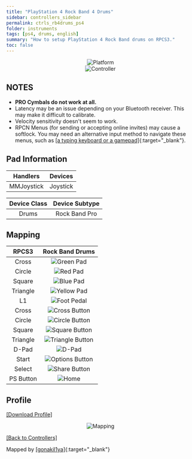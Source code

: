```yaml
---
title: "PlayStation 4 Rock Band 4 Drums"
sidebar: controllers_sidebar
permalink: ctrls_rb4drums_ps4
folder: instruments
tags: [ps4, drums, english]
summary: "How to setup PlayStation 4 Rock Band drums on RPCS3."
toc: false
---
```


<div align="center"> <img src="https://carlmylo.github.io/rb3-pc/images/instruments/plat/ps4.png" alt="Platform" title="Platform"></div>

<div align="center"> <img src="https://carlmylo.github.io/rb3-pc/images/instruments/cont/rbdrmscontroller.png" alt="Controller" title="Controller"></div>

## NOTES

* **PRO Cymbals do not work at all.**
* Latency may be an issue depending on your Bluetooth receiver. This may make it difficult to calibrate.
* Velocity sensitivity doesn't seem to work.
* RPCN Menus (for sending or accepting online invites) may cause a softlock. You may need an alternative input method to navigate these menus, such as [[a typing keyboard or a gamepad]](https://carlmylo.github.io/rb3-pc/ctrls_pads){:target="_blank"}.

## Pad Information

| Handlers | Devices |
|:------------------:|:---------------------:|
| MMJoystick | Joystick |

| Device Class | Device Subtype |
|:------------------:|:---------------------:|
| Drums | Rock Band Pro |

## Mapping

| **RPCS3**    | **Rock Band Drums** |
|:--------:|:-------------------:|
| Cross | ![Green Pad](https://carlmylo.github.io/rb3-pc/images/btns/drms/rb/gp.png "Green Pad") |
| Circle | ![Red Pad](https://carlmylo.github.io/rb3-pc/images/btns/drms/rb/rp.png "Red Pad") |
| Square | ![Blue Pad](https://carlmylo.github.io/rb3-pc/images/btns/drms/rb/bp.png "Blue Pad") |
| Triangle | ![Yellow Pad](https://carlmylo.github.io/rb3-pc/images/btns/drms/rb/yp.png "Yellow Pad") |
| L1 | ![Foot Pedal](https://carlmylo.github.io/rb3-pc/images/btns/drms/rb/kp.png "Foot Pedal") |
| Cross | ![Cross Button](https://carlmylo.github.io/rb3-pc/images/btns/ctrls/ps4/x.png "Cross Button") |
| Circle | ![Circle Button](https://carlmylo.github.io/rb3-pc/images/btns/ctrls/ps4/o.png "Circle Button") |
| Square | ![Square Button](https://carlmylo.github.io/rb3-pc/images/btns/ctrls/ps4/s.png "Square Button") |
| Triangle | ![Triangle Button](https://carlmylo.github.io/rb3-pc/images/btns/ctrls/ps4/t.png "Triangle Button") |
| D-Pad | ![D-Pad](https://carlmylo.github.io/rb3-pc/images/btns/ctrls/ps4/dp.png "D-Pad") |
| Start | ![Options Button](https://carlmylo.github.io/rb3-pc/images/btns/ctrls/ps4/opt.png "Options Button") |
| Select | ![Share Button](https://carlmylo.github.io/rb3-pc/images/btns/ctrls/ps4/shr.png "Share Button") |
| PS Button | ![Home](https://carlmylo.github.io/rb3-pc/images/btns/drms/rb/home.png "Home") |

## Profile

[[Download Profile]](https://github.com/hmxmilohax/rb3-pc/raw/refs/heads/main/downloads/instrument-repo/PS4%20Rock%20Band%20Drums.7z)

<div align="center"> <img src="https://carlmylo.github.io/rb3-pc/images/instruments/maps/drmsps4rbmapping.png" alt="Mapping" title="Mapping"></div>

[[Back to Controllers]](https://carlmylo.github.io/rb3-pc/ctrls#instrument-list)

Mapped by [[gonakil1ya]](https://linktr.ee/Gonakil1ya){:target="_blank"}